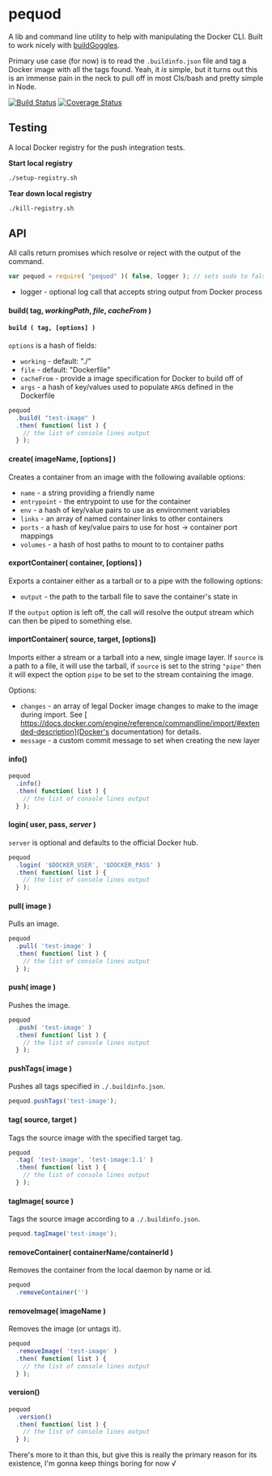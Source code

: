 # pequod

A lib and command line utility to help with manipulating the Docker CLI. Built to work nicely with [buildGoggles](https://github.com/arobson/buildGoggles).

Primary use case (for now) is to read the `.buildinfo.json` file and tag a Docker image with all the tags found. Yeah, it _is_ simple, but it turns out this is an immense pain in the neck to pull off in most CIs/bash and pretty simple in Node.

[![Build Status][travis-image]][travis-url]
[![Coverage Status][coveralls-image]][coveralls-url]

## Testing
A local Docker registry for the push integration tests.

__Start local registry__
```bash
./setup-registry.sh
```

__Tear down local registry__
```bash
./kill-registry.sh
```

## API
All calls return promises which resolve or reject with the output of the command.

```js
var pequod = require( "pequod" )( false, logger ); // sets sudo to false
```

 * logger - optional log call that accepts string output from Docker process

#### build( tag, _workingPath_, _file_, _cacheFrom_ )

#### `build ( tag, [options] )`

`options` is a hash of fields:

 * `working` - default: "./"
 * `file` - default: "Dockerfile"
 * `cacheFrom` - provide a image specification for Docker to build off of
 * `args` - a hash of key/values used to populate `ARG`s defined in the Dockerfile

```js
pequod
  .build( "test-image" )
  .then( function( list ) {
    // the list of console lines output
  } );
```

#### create( imageName, [options] )

Creates a container from an image with the following available options:

 * `name` - a string providing a friendly name
 * `entrypoint` - the entrypoint to use for the container
 * `env` - a hash of key/value pairs to use as environment variables
 * `links` - an array of named container links to other containers
 * `ports` - a hash of key/value pairs to use for host -> container port mappings
 * `volumes` - a hash of host paths to mount to to container paths

#### exportContainer( container, [options] )

Exports a container either as a tarball or to a pipe with the following options:

 * `output` - the path to the tarball file to save the container's state in

If the `output` option is left off, the call will resolve the output stream which can then be piped to something else.

#### importContainer( source, target, [options])

Imports either a stream or a tarball into a new, single image layer. If `source` is a path to a file, it will use the tarball, if `source` is set to the string `"pipe"` then it will expect the option `pipe` to be set to the stream containing the image.

Options:

 * `changes` - an array of legal Docker image changes to make to the image during import. See [ https://docs.docker.com/engine/reference/commandline/import/#extended-description](Docker's documentation) for details.
 * `message` - a custom commit message to set when creating the new layer

#### info()

```js
pequod
  .info()
  .then( function( list ) {
    // the list of console lines output
  } );
```

#### login( user, pass, _server_ )

`server` is optional and defaults to the official Docker hub.

```js
pequod
  .login( '$DOCKER_USER', '$DOCKER_PASS' )
  .then( function( list ) {
    // the list of console lines output
  } );
```

#### pull( image )

Pulls an image.

```js
pequod
  .pull( 'test-image' )
  .then( function( list ) {
    // the list of console lines output
  } );
```

#### push( image )
Pushes the image.

```js
pequod
  .push( 'test-image' )
  .then( function( list ) {
    // the list of console lines output
  } );
```

#### pushTags( image )

Pushes all tags specified in `./.buildinfo.json`.

```js
pequod.pushTags('test-image');
```

#### tag( source, target )

Tags the source image with the specified target tag.

```js
pequod
  .tag( 'test-image', 'test-image:1.1' )
  .then( function( list ) {
    // the list of console lines output
  } );
```

#### tagImage( source )

Tags the source image according to a `./.buildinfo.json`.

```js
pequod.tagImage('test-image');
```

#### removeContainer( containerName/containerId )

Removes the container from the local daemon by name or id.

```js
pequod
  .removeContainer('')
```

#### removeImage( imageName )

Removes the image (or untags it).

```js
pequod
  .removeImage( 'test-image' )
  .then( function( list ) {
    // the list of console lines output
  } );
```

#### version()

```js
pequod
  .version()
  .then( function( list ) {
    // the list of console lines output
  } );
```

There's more to it than this, but give this is really the primary reason for its existence, I'm gonna keep things boring for now √

[travis-url]: https://travis-ci.org/npm-wharf/pequod
[travis-image]: https://travis-ci.org/npm-wharf/pequod.svg?branch=master
[coveralls-url]: https://coveralls.io/github/npm-wharf/pequod?branch=master
[coveralls-image]: https://coveralls.io/repos/github/npm-wharf/pequod/badge.svg?branch=master

